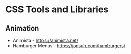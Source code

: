# CSS Tools and Libraries

## Animation

- Animista - <https://animista.net/>
- Hamburger Menus - <https://jonsuh.com/hamburgers/>
